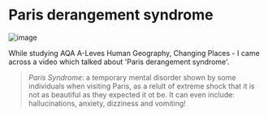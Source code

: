# Paris derangement syndrome

![image](.pix/paris_brain.avif)

While studying AQA A-Leves Human Geography, Changing Places - I came across a video which talked about 'Paris derangement syndrome'.

> *Paris Syndrome*: a temporary mental disorder shown by some individuals when visiting Paris, as a relult of extreme shock that it is not as beautiful as they expected it ot be. It can even include: hallucinations, anxiety, dizziness and vomiting!
